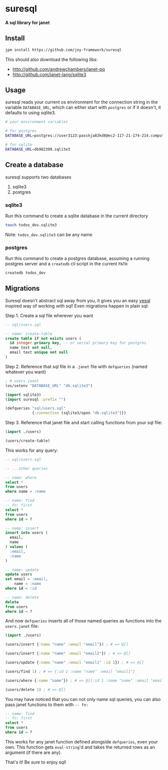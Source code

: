 # suresql
__A sql library for janet__

## Install

```sh
jpm install https://github.com/joy-framework/suresql
```

This should also download the following libs:

- http://github.com/andrewchambers/janet-pq
- http://github.com/janet-lang/sqlite3

## Usage

suresql reads your current os environment for the connection string in the variable `DATABASE_URL`, which can either start with `postgres` or if it doesn't, it defaults to using sqlite3.

```sh
# your environment variables

# for postgres
DATABASE_URL=postgres://user3123:passkja83kd8@ec2-117-21-174-214.compute-1.amazonaws.com:6212/db982398

# for sqlite
DATABASE_URL=db982398.sqlite3
```

## Create a database

suresql supports two databases

1. sqlite3
2. postgres

### sqlite3

Run this command to create a sqlite database in the current directory

```sh
touch todos_dev.sqlite3
```

Note: `todos_dev.sqlite3` can be any name

### postgres

Run this command to create a postgres database, assuming a running postgres server and a `createdb` cli script in the current `PATH`

```sh
createdb todos_dev
```

## Migrations

Suresql doesn't abstract sql away from you, it gives you an easy [yesql](https://github.com/krisajenkins/yesql) inspired way of working *with* sql! Even migrations happen in plain sql:

Step 1. Create a sql file wherever you want

```sql
-- sql/users.sql

-- name: create-table
create table if not exists users (
  id integer primary key, -- or serial primary key for postgres
  name text not null,
  email text unique not null
)
```

Step 2. Reference that sql file in a `.janet` file with `defqueries` (named whatever you want)

```clojure
; # users.janet
(os/setenv "DATABASE_URL" "db.sqlite3")

(import sqlite3)
(import suresql :prefix "")

(defqueries "sql/users.sql"
            {:connection (sqlite3/open "db.sqlite3")})
```

Step 3. Reference that janet file and start calling functions from your sql file:

```clojure
(import ./users)

(users/create-table)
```

This works for any query:

```sql
-- sql/users.sql

-- ...other queries

-- name: where
select *
from users
where name = :name

-- name: find
-- fn: first
select *
from users
where id = ?

-- name: insert
insert into users (
  email,
  name
) values (
  :email,
  :name
)

-- name: update
update users
set email = :email,
    name = :name
where id = :id

-- name: delete
delete
from users
where id = ?
```

And now `defqueries` inserts all of those named queries as functions into the `users.janet` file:

```clojure
(import ./users)

(users/insert {:name "name" :email "email"}) ; # => @[]

(users/insert {:name "name" :email "email2"}) ; # => @[]

(users/update {:name "name" :email "email1" :id 1}) ; # => @[]

(users/find 1) ; # => {:id 1 :name "name" :email "email1"}

(users/where {:name "name"}) ; # => @[{:id 1 :name "name" :email "email1"} {:id 2 :name "name" :email "email2"}]

(users/delete 1) ; # => @[]
```

You may have noticed that you can not only name sql queries, you can also pass janet functions to them with `-- fn: `

```sql
-- name: find
-- fn: first
select *
from users
where id = ?
```

This works for any janet function defined alongside `defqueries`, even your own. This function gets `eval-string`'d and takes the returned rows as an argument (if there are any).

That's it! Be *sure* to enjoy sql!
